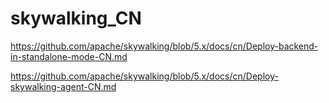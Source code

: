 # skywalking_CN
https://github.com/apache/skywalking/blob/5.x/docs/cn/Deploy-backend-in-standalone-mode-CN.md

https://github.com/apache/skywalking/blob/5.x/docs/cn/Deploy-skywalking-agent-CN.md

